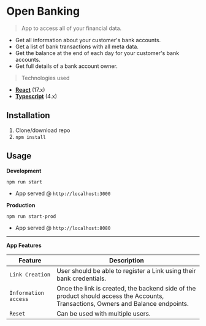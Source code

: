 # Open Banking

> App to access all of your financial data.

- Get all information about your customer's bank accounts.
- Get a list of bank transactions with all meta data.
- Get the balance at the end of each day for your customer's bank accounts.
- Get full details of a bank account owner.

> Technologies used

- **[React](https://facebook.github.io/react/)** (17.x)
- **[Typescript](https://www.typescriptlang.org/)** (4.x)

## Installation

1. Clone/download repo
2. `npm install`

## Usage

**Development**

`npm run start`

- App served @ `http://localhost:3000`

**Production**

`npm run start-prod`

- App served @ `http://localhost:8080`

---

**App Features**

| Feature              | Description                                                                                                                       |
| -------------------- | --------------------------------------------------------------------------------------------------------------------------------- |
| `Link Creation`      | User should be able to register a Link using their bank credentials.                                                              |
| `Information access` | Once the link is created, the backend side of the product should access the Accounts, Transactions, Owners and Balance endpoints. |
| `Reset`              | Can be used with multiple users.                                                                                                  |
